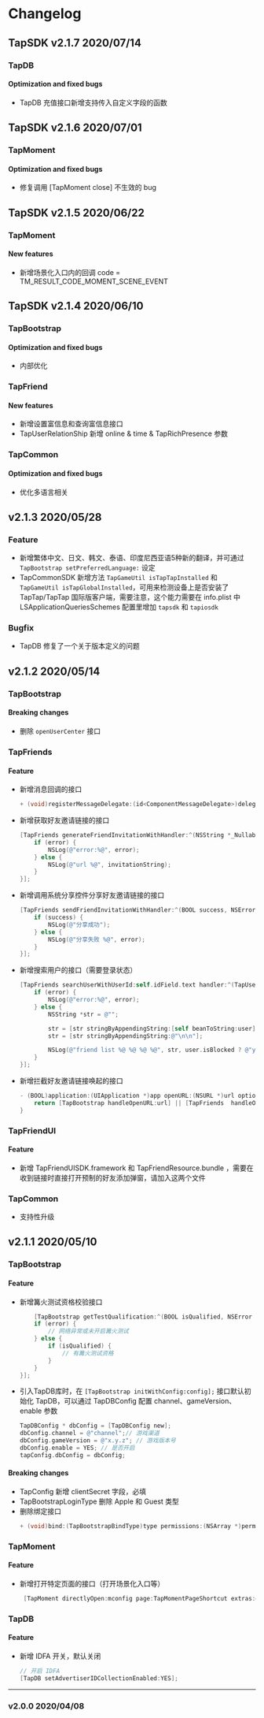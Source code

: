 # Changelog
## TapSDK v2.1.7 2020/07/14
### TapDB
#### Optimization and fixed bugs
- TapDB 充值接口新增支持传入自定义字段的函数

## TapSDK v2.1.6 2020/07/01
### TapMoment
#### Optimization and fixed bugs
- 修复调用 [TapMoment close] 不生效的 bug

## TapSDK v2.1.5 2020/06/22
### TapMoment
#### New features
- 新增场景化入口内的回调 code = TM_RESULT_CODE_MOMENT_SCENE_EVENT

## TapSDK v2.1.4 2020/06/10
### TapBootstrap
#### Optimization and fixed bugs
- 内部优化

### TapFriend
#### New features
- 新增设置富信息和查询富信息接口
- TapUserRelationShip 新增 online & time & TapRichPresence 参数

### TapCommon
#### Optimization and fixed bugs
- 优化多语言相关

## v2.1.3 2020/05/28
### Feature
* 新增繁体中文、日文、韩文、泰语、印度尼西亚语5种新的翻译，并可通过 `TapBootstrap setPreferredLanguage:` 设定
* TapCommonSDK 新增方法 `TapGameUtil isTapTapInstalled` 和 `TapGameUtil isTapGlobalInstalled`，可用来检测设备上是否安装了TapTap/TapTap 国际版客户端，需要注意，这个能力需要在 info.plist 中 LSApplicationQueriesSchemes 配置里增加 `tapsdk` 和 `tapiosdk`

### Bugfix
* TapDB 修复了一个关于版本定义的问题

## v2.1.2 2020/05/14
### TapBootstrap
#### Breaking changes
* 删除 `openUserCenter` 接口

### TapFriends
#### Feature
* 新增消息回调的接口
    ``` objectivec
    + (void)registerMessageDelegate:(id<ComponentMessageDelegate>)delegate;
    ```
* 新增获取好友邀请链接的接口
    ``` objectivec
    [TapFriends generateFriendInvitationWithHandler:^(NSString *_Nullable invitationString, NSError *_Nullable error) {
        if (error) {
            NSLog(@"error:%@", error);
        } else {
            NSLog(@"url %@", invitationString);
        }
    }];
    ```

* 新增调用系统分享控件分享好友邀请链接的接口
    ``` objectivec
    [TapFriends sendFriendInvitationWithHandler:^(BOOL success, NSError *_Nullable error) {
        if (success) {
            NSLog(@"分享成功");
        } else {
            NSLog(@"分享失败 %@", error);
        }
    }];
    ```

* 新增搜索用户的接口（需要登录状态）
    ``` objectivec
    [TapFriends searchUserWithUserId:self.idField.text handler:^(TapUserRelationShip *_Nullable user, NSError *_Nullable error) {
        if (error) {
            NSLog(@"error:%@", error);
        } else {
            NSString *str = @"";

            str = [str stringByAppendingString:[self beanToString:user]];
            str = [str stringByAppendingString:@"\n\n"];

            NSLog(@"friend list %@ %@ %@ %@", str, user.isBlocked ? @"yes" : @"no", user.isFollowed ? @"yes" : @"no", user.isFollowing ? @"yes" : @"no");
        }
    }];
    ```
* 新增拦截好友邀请链接唤起的接口
    ``` objectivec
    - (BOOL)application:(UIApplication *)app openURL:(NSURL *)url options:(NSDictionary<UIApplicationOpenURLOptionsKey, id> *)options {
        return [TapBootstrap handleOpenURL:url] || [TapFriends  handleOpenURL:url];
    }
    ```

### TapFriendUI
#### Feature
* 新增 TapFriendUISDK.framework 和 TapFriendResource.bundle ，需要在收到链接时直接打开预制的好友添加弹窗，请加入这两个文件

### TapCommon
* 支持性升级

## v2.1.1 2020/05/10
### TapBootstrap
#### Feature
* 新增篝火测试资格校验接口
    ``` objectivec
        [TapBootstrap getTestQualification:^(BOOL isQualified, NSError *_Nullable error) {
        if (error) {
            // 网络异常或未开启篝火测试
        } else {
            if (isQualified) {
                // 有篝火测试资格
            }
        }
    }];
    ```
* 引入TapDB库时，在 `[TapBootstrap initWithConfig:config];` 接口默认初始化 TapDB，可以通过 TapDBConfig 配置 channel、gameVersion、enable 参数
    ``` objectivec
    TapDBConfig * dbConfig = [TapDBConfig new];
    dbConfig.channel = @"channel";// 游戏渠道
    dbConfig.gameVersion = @"x.y.z"; // 游戏版本号
    dbConfig.enable = YES; // 是否开启
    tapConfig.dbConfig = dbConfig;
    ```

#### Breaking changes
* TapConfig 新增 clientSecret 字段，必填
* TapBootstrapLoginType 删除 Apple 和 Guest 类型
* 删除绑定接口
    ``` objectivec
    + (void)bind:(TapBootstrapBindType)type permissions:(NSArray *)permissions;
    ```

### TapMoment
#### Feature
* 新增打开特定页面的接口（打开场景化入口等） 
    ``` objectivec
     [TapMoment directlyOpen:mconfig page:TapMomentPageShortcut extras:@{ TapMomentPageShortcutKey: @"sceneid" }];
    ```

### TapDB
#### Feature
* 新增 IDFA 开关，默认关闭
    ``` objectivec
    // 开启 IDFA
    [TapDB setAdvertiserIDCollectionEnabled:YES];
    ```
---
### v2.0.0 2020/04/08